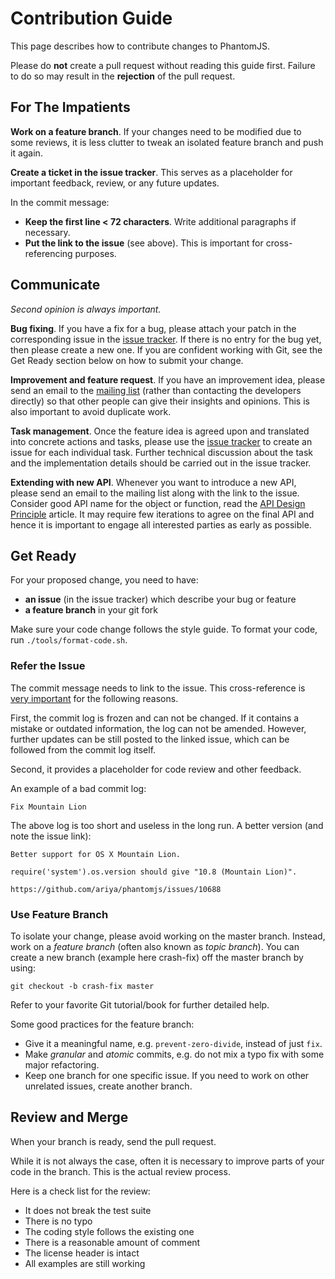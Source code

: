 # Contribution Guide

This page describes how to contribute changes to PhantomJS.

Please do **not** create a pull request without reading this guide first. Failure to do so may result in the **rejection** of the pull request.

## For The Impatients

**Work on a feature branch**.
If your changes need to be modified due to some reviews, it is less clutter to tweak an isolated feature branch and push it again.

**Create a ticket in the issue tracker**.
This serves as a placeholder for important feedback, review, or any future updates.

In the commit message:

* **Keep the first line < 72 characters**. Write additional paragraphs
  if necessary.
* **Put the link to the issue** (see above). This is important for cross-referencing purposes.

## Communicate

*Second opinion is always important.*

**Bug fixing**. If you have a fix for a bug, please attach your patch in the corresponding issue in the [issue tracker](https://github.com/ariya/phantomjs/issues). If there is no entry for the bug yet, then please create a new one. If you are confident working with Git, see the Get Ready section below on how to submit your change.

**Improvement and feature request**. If you have an improvement idea, please send an email to the [mailing list](http://groups.google.com/group/phantomjs) (rather than contacting the developers directly) so that other people can give their insights and opinions. This is also important to avoid duplicate work.

**Task management**. Once the feature idea is agreed upon and translated into concrete actions and tasks, please use the [issue tracker](https://github.com/ariya/phantomjs/issues) to create an issue for each individual task. Further technical discussion about the task and the implementation details should be carried out in the issue tracker.

**Extending with new API**. Whenever you want to introduce a new API, please send an email to the mailing list along with the link to the issue. Consider good API name for the object or function, read the [API Design Principle](http://wiki.qt.io/API_Design_Principles) article. It may require few iterations to agree on the final API and hence it is important to engage all interested parties as early as possible.

## Get Ready

For your proposed change, you need to have:

* **an issue** (in the issue tracker) which describe your bug or feature
* **a feature branch** in your git fork

Make sure your code change follows the style guide. To format your code, run `./tools/format-code.sh`.

### Refer the Issue

The commit message needs to link to the issue. This cross-reference is [very important](http://ariya.ofilabs.com/2012/01/small-scale-software-craftsmanship.html) for the following reasons.

First, the commit log is frozen and can not be changed. If it contains a mistake or outdated information, the log can not be amended. However, further updates can be still posted to the linked issue, which can be followed from the commit log itself.

Second, it provides a placeholder for code review and other feedback.

An example of a bad commit log:

    Fix Mountain Lion

The above log is too short and useless in the long run. A better version (and note the issue link):

    Better support for OS X Mountain Lion.

    require('system').os.version should give "10.8 (Mountain Lion)".

    https://github.com/ariya/phantomjs/issues/10688

### Use Feature Branch

To isolate your change, please avoid working on the master branch. Instead, work on a *feature branch* (often also known as *topic branch*). You can create a new branch (example here crash-fix) off the master branch by using:

    git checkout -b crash-fix master

Refer to your favorite Git tutorial/book for further detailed help.

Some good practices for the feature branch:

* Give it a meaningful name, e.g. `prevent-zero-divide`, instead of just `fix`.
* Make *granular* and *atomic* commits, e.g. do not mix a typo fix with some major refactoring.
* Keep one branch for one specific issue. If you need to work on other unrelated issues, create another branch.

## Review and Merge

When your branch is ready, send the pull request.

While it is not always the case, often it is necessary to improve parts of your code in the branch. This is the actual review process.

Here is a check list for the review:

* It does not break the test suite
* There is no typo
* The coding style follows the existing one
* There is a reasonable amount of comment
* The license header is intact
* All examples are still working
